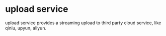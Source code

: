 # upload service

upload service provides a streaming upload to third party cloud service, like qiniu, upyun, aliyun.
